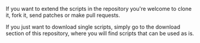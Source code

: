 If you want to extend the scripts in the repository you're welcome to clone it, fork it, send patches or make pull requests.

If you just want to download single scripts, simply go to the download section of this repository, where you will find scripts that can be used as is.
